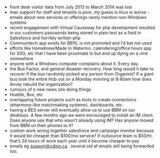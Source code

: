 
- front desk visitor data from July 2013 to March 2014 was lost
- mac support for staff and tenants is poor, my guess is linux is worse - emails about new services or offerings rarely mention non-Windows systems
- recent engagement with Virtual Causeway for php development resulted in our customers passwords being stored in plain text as a field in Salesforce and horribly written php
- Communitech app exists for BB10, is not promoted and I’d bet not used
- efforts like Homebrew/Made In Waterloo, calendering/office hours app for SSG, etc that I have been proximate to but end up dying on a vine somewhere
- anyone with a Windows computer complains about it. Every day. 
- the Bus Factor, and general disaster recovery. How long would it take to recover if the bus randomly picked any person from Organimi? If a giant bus took the entire Hub out on a Monday morning at 8:40am how does Avvey rebuild the organization?
- rumours of a new news site doing things
- Huddle, Box, etc
- overlapping future projects such as tools to create connections (eharmony-like matchmaking systems), dashboards, etc
- having a BES server will eventually allow us to use BBM on our desktops. A few months ago we were encouraged to install an IM client. Does anyone use that who wasn’t already using IM? Has anyone moved from BBM on their phones to it? 
- custom work wiring together salesforce and campaign monitor because it would be cheaper than $100/mo service? if outsource team is $50/hr, that’s 24 hours of work each year until it become cheaper to pay
- emails eg support@cdmn.ca . several old af emails still being forwarded too.

